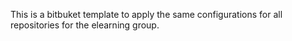 This is a bitbuket template to apply the same configurations for all repositories for the elearning group.
